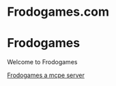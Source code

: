 # Frodogames.com
<!DOCTYPE html>
<html>
<head>
<title>Frodogames</title>
</head>
<body>

<h1>Frodogames</h1>
<p>Welcome to Frodogames</p>
</body>
</html> 
<a href="https://www.Frodogames.net">Frodogames a mcpe server</a>

